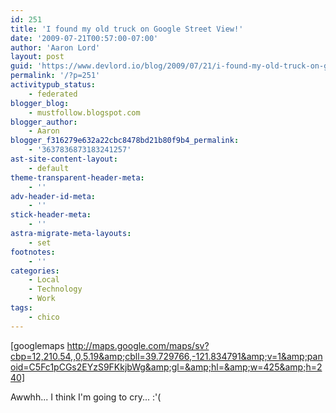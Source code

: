 ```yaml
---
id: 251
title: 'I found my old truck on Google Street View!'
date: '2009-07-21T00:57:00-07:00'
author: 'Aaron Lord'
layout: post
guid: 'https://www.devlord.io/blog/2009/07/21/i-found-my-old-truck-on-google-street-view/'
permalink: '/?p=251'
activitypub_status:
    - federated
blogger_blog:
    - mustfollow.blogspot.com
blogger_author:
    - Aaron
blogger_f316279e632a22cbc8478bd21b80f9b4_permalink:
    - '3637836873183241257'
ast-site-content-layout:
    - default
theme-transparent-header-meta:
    - ''
adv-header-id-meta:
    - ''
stick-header-meta:
    - ''
astra-migrate-meta-layouts:
    - set
footnotes:
    - ''
categories:
    - Local
    - Technology
    - Work
tags:
    - chico
---
```


[googlemaps http://maps.google.com/maps/sv?cbp=12,210.54,,0,5.19&amp;cbll=39.729766,-121.834791&amp;v=1&amp;panoid=C5Fc1pCGs2EYzS9FKkjbWg&amp;gl=&amp;hl=&amp;w=425&amp;h=240]

Awwhh... I think I'm going to cry... :'(
